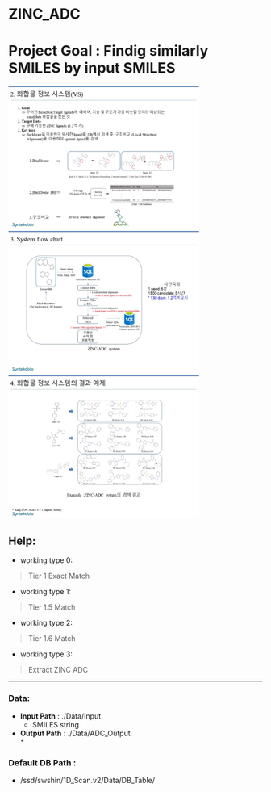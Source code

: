 ZINC_ADC
==========
# Project Goal : Findig similarly SMILES by input SMILES
<img src="./imgs/ZINC_ADC.VS_concept.jpg" width="75%" height="50%"></img><br/>
<img src="./imgs/ZINC_ADC.workflow.jpg" width="75%" height="50%"></img><br/>
<img src="./imgs/ZINC_ADC.ExampleOfResults.jpg" width="75%" height="50%"></img><br/>

## Help:
* working type 0:   
> Tier 1 Exact Match   

* working type 1:   
> Tier 1.5 Match   

* working type 2:   
> Tier 1.6 Match   

* working type 3:   
> Extract ZINC ADC   
<hr/>

### Data:    
+ **Input Path** : ./Data/Input   
  + SMILES string
+ **Output Path** : ./Data/ADC_Output   
   * 

### Default DB Path :
* /ssd/swshin/1D_Scan.v2/Data/DB_Table/
